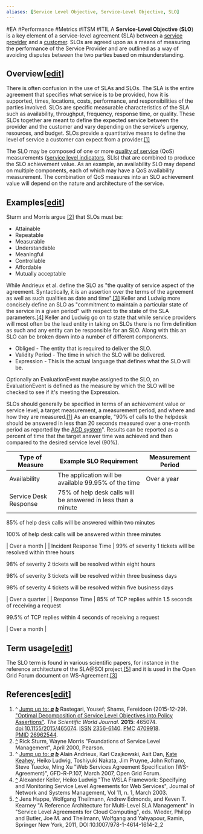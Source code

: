 ```yaml
---
aliases: [Service Level Objective, Service-Level Objective, SLO]
---
```

#EA #Performance  #Metrics #ITSM #ITIL
A **Service-Level Objective** (**SLO**) is a key element of a service-level agreement (SLA) between a [service provider](https://en.wikipedia.org/wiki/Service_provider "Service provider") and a [customer](https://en.wikipedia.org/wiki/Customer "Customer"). SLOs are agreed upon as a means of measuring the performance of the Service Provider and are outlined as a way of avoiding disputes between the two parties based on misunderstanding.

## Overview\[[edit](https://en.wikipedia.org/w/index.php?title=Service-level_objective&action=edit&section=1 "Edit section: Overview")\]

There is often confusion in the use of SLAs and SLOs. The SLA is the entire agreement that specifies what service is to be provided, how it is supported, times, locations, costs, performance, and responsibilities of the parties involved. SLOs are specific measurable characteristics of the SLA such as availability, throughput, frequency, response time, or quality. These SLOs together are meant to define the expected service between the provider and the customer and vary depending on the service's urgency, resources, and budget. SLOs provide a quantitative means to define the level of service a customer can expect from a provider.[\[1\]](https://en.wikipedia.org/wiki/Service-level_objective#cite_note-:1-1)

The SLO may be composed of one or more [quality of service](https://en.wikipedia.org/wiki/Quality_of_service "Quality of service") (QoS) measurements ([service level indicators](https://en.wikipedia.org/wiki/Service_level_indicator "Service level indicator"), SLIs) that are combined to produce the SLO achievement value. As an example, an availability SLO may depend on multiple components, each of which may have a QoS availability measurement. The combination of QoS measures into an SLO achievement value will depend on the nature and architecture of the service.

## Examples\[[edit](https://en.wikipedia.org/w/index.php?title=Service-level_objective&action=edit&section=2 "Edit section: Examples")\]

Sturm and Morris argue [\[2\]](https://en.wikipedia.org/wiki/Service-level_objective#cite_note-2) that SLOs must be:

-   Attainable
-   Repeatable
-   Measurable
-   Understandable
-   Meaningful
-   Controllable
-   Affordable
-   Mutually acceptable

While Andrieux et al. define the SLO as "the quality of service aspect of the agreement. Syntactically, it is an assertion over the terms of the agreement as well as such qualities as date and time".[\[3\]](https://en.wikipedia.org/wiki/Service-level_objective#cite_note-:0-3) Keller and Ludwig more concisely define an SLO as "commitment to maintain a particular state of the service in a given period" with respect to the state of the SLA parameters.[\[4\]](https://en.wikipedia.org/wiki/Service-level_objective#cite_note-4) Keller and Ludwig go on to state that while service providers will most often be the lead entity in taking on SLOs there is no firm definition as such and any entity can be responsible for an SLO. Along with this an SLO can be broken down into a number of different components.

-   Obliged - The entity that is required to deliver the SLO.
-   Validity Period - The time in which the SLO will be delivered.
-   Expression - This is the actual language that defines what the SLO will be.

Optionally an EvaluationEvent maybe assigned to the SLO, an EvaluationEvent is defined as the measure by which the SLO will be checked to see if it's meeting the Expression.

SLOs should generally be specified in terms of an achievement value or service level, a target measurement, a measurement period, and where and how they are measured.[\[1\]](https://en.wikipedia.org/wiki/Service-level_objective#cite_note-:1-1) As an example, "90% of calls to the helpdesk should be answered in less than 20 seconds measured over a one-month period as reported by the [ACD system](https://en.wikipedia.org/wiki/Automatic_call_distributor "Automatic call distributor")". Results can be reported as a percent of time that the target answer time was achieved and then compared to the desired service level (90%).

| Type of Measure | Example SLO Requirement | Measurement Period |
| --- | --- | --- |
| Availability | The application will be available 99.95% of the time | Over a year |
| Service Desk Response | 75% of help desk calls will be answered in less than a minute
85% of help desk calls will be answered within two minutes

100% of help desk calls will be answered within three minutes

 | Over a month |
| Incident Response Time | 99% of severity 1 tickets will be resolved within three hours

98% of severity 2 tickets will be resolved within eight hours

98% of severity 3 tickets will be resolved within three business days

98% of severity 4 tickets will be resolved within five business days

 | Over a quarter |
| Response Time | 85% of TCP replies within 1.5 seconds of receiving a request

99.5% of TCP replies within 4 seconds of receiving a request

 | Over a month |

## Term usage\[[edit](https://en.wikipedia.org/w/index.php?title=Service-level_objective&action=edit&section=3 "Edit section: Term usage")\]

The SLO term is found in various scientific papers, for instance in the reference architecture of the SLA@SOI project,[\[5\]](https://en.wikipedia.org/wiki/Service-level_objective#cite_note-5) and it is used in the Open Grid Forum document on WS-Agreement.[\[3\]](https://en.wikipedia.org/wiki/Service-level_objective#cite_note-:0-3)

## References\[[edit](https://en.wikipedia.org/w/index.php?title=Service-level_objective&action=edit&section=4 "Edit section: References")\]

1.  ^ [Jump up to: _**a**_](https://en.wikipedia.org/wiki/Service-level_objective#cite_ref-:1_1-0) [_**b**_](https://en.wikipedia.org/wiki/Service-level_objective#cite_ref-:1_1-1) Rastegari, Yousef; Shams, Fereidoon (2015-12-29). ["Optimal Decomposition of Service Level Objectives into Policy Assertions"](https://www.ncbi.nlm.nih.gov/pmc/articles/PMC4709918). _The Scientific World Journal_. **2015**: 465074. [doi](https://en.wikipedia.org/wiki/Doi_(identifier) "Doi (identifier)"):[10.1155/2015/465074](https://doi.org/10.1155%2F2015%2F465074). [ISSN](https://en.wikipedia.org/wiki/ISSN_(identifier) "ISSN (identifier)") [2356-6140](https://www.worldcat.org/issn/2356-6140). [PMC](https://en.wikipedia.org/wiki/PMC_(identifier) "PMC (identifier)") [4709918](https://www.ncbi.nlm.nih.gov/pmc/articles/PMC4709918). [PMID](https://en.wikipedia.org/wiki/PMID_(identifier) "PMID (identifier)") [26962544](https://pubmed.ncbi.nlm.nih.gov/26962544).
2.  **[^](https://en.wikipedia.org/wiki/Service-level_objective#cite_ref-2 "Jump up")** Rick Sturm, Wayne Morris "Foundations of Service Level Management", April 2000, Pearson.
3.  ^ [Jump up to: _**a**_](https://en.wikipedia.org/wiki/Service-level_objective#cite_ref-:0_3-0) [_**b**_](https://en.wikipedia.org/wiki/Service-level_objective#cite_ref-:0_3-1) Alain Andrieux, Karl Czajkowski, Asit Dan, [Kate Keahey](https://en.wikipedia.org/wiki/Kate_Keahey "Kate Keahey"), Heiko Ludwig, Toshiyuki Nakata, Jim Pruyne, John Rofrano, Steve Tuecke, Ming Xu "Web Services Agreement Specification (WS-Agreement)", GFD-R-P.107, March 2007, Open Grid Forum.
4.  **[^](https://en.wikipedia.org/wiki/Service-level_objective#cite_ref-4 "Jump up")** Alexander Keller, Heiko Ludwig "The WSLA Framework: Specifying and Monitoring Service Level Agreements for Web Services", Journal of Network and Systems Management, Vol 11, n. 1, March 2003.
5.  **[^](https://en.wikipedia.org/wiki/Service-level_objective#cite_ref-5 "Jump up")** Jens Happe, Wolfgang Theilmann, Andrew Edmonds, and Keven T. Kearney "A Reference Architecture for Multi-Level SLA Management" in "Service Level Agreements for Cloud Computing", eds. Wieder, Philipp and Butler, Joe M. and Theilmann, Wolfgang and Yahyapour, Ramin, Springer New York, 2011, DOI:10.1007/978-1-4614-1614-2\_2